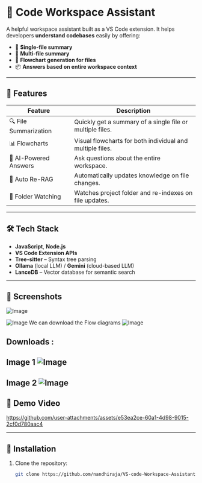 # 💬 Code Workspace Assistant

A helpful workspace assistant built as a VS Code extension. It helps developers **understand codebases** easily by offering:

- 📄 **Single-file summary**
- 📁 **Multi-file summary**
- 🔁 **Flowchart generation for files**
- 📦 **Answers based on entire workspace context**

---

## 🚀 Features

| Feature                          | Description                                               |
|----------------------------------|-----------------------------------------------------------|
| 🔍 File Summarization            | Quickly get a summary of a single file or multiple files. |
| 📊 Flowcharts                    | Visual flowcharts for both individual and multiple files. |
| 🧠 AI-Powered Answers            | Ask questions about the entire workspace.                 |
| 🔁 Auto Re-RAG                   | Automatically updates knowledge on file changes.          |
| 📂 Folder Watching               | Watches project folder and re-indexes on file updates.    |

---

## 🛠️ Tech Stack

- **JavaScript**, **Node.js**
- **VS Code Extension APIs**
- **Tree-sitter** – Syntax tree parsing
- **Ollama** (local LLM) / **Gemini** (cloud-based LLM)
- **LanceDB** – Vector database for semantic search

---

## 📸 Screenshots


![Image](https://github.com/user-attachments/assets/ec43ef83-0bc4-49d2-91b2-54792ae7af06)

![Image](https://github.com/user-attachments/assets/b3e48412-2c93-49ab-9e5c-4cc823079d83)
We can download the Flow diagrams
![Image](https://github.com/user-attachments/assets/35a391a7-8bba-45d3-82a1-00dfb42eb3fe)

Downloads : 
--

Image 1
![Image](https://github.com/user-attachments/assets/8f19cd2e-b634-4770-8229-0accd75937fe)
---

Image 2 
![Image](https://github.com/user-attachments/assets/c431044a-c977-4047-a958-9475d77e14f0)
---

## 🎥 Demo Video


https://github.com/user-attachments/assets/e53ea2ce-60a1-4d98-9015-2cf0d780aac4



---




## 🧰 Installation

1. Clone the repository:
   ```bash
   git clone https://github.com/nandhiraja/VS-code-Workspace-Assistant.git
